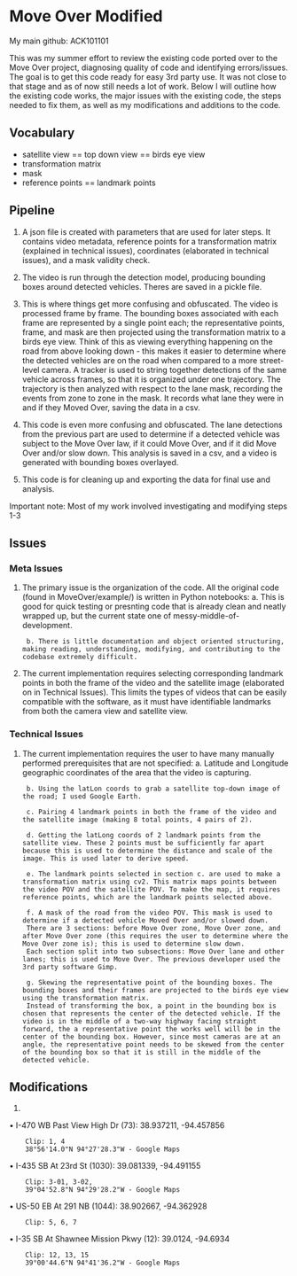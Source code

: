 # Move Over Modified
My main github: ACK101101

This was my summer effort to review the existing code ported over to the Move Over project, diagnosing quality of code and identifying errors/issues. The goal is to get this code ready for easy 3rd party use. It was not close to that stage and as of now still needs a lot of work. Below I will outline how the existing code works, the major issues with the existing code, the steps needed to fix them, as well as my modifications and additions to the code.

## Vocabulary
- satellite view == top down view == birds eye view
- transformation matrix
- mask
- reference points == landmark points

## Pipeline
1. A json file is created with parameters that are used for later steps. It contains video metadata, reference points for a transformation matrix (explained in technical issues), coordinates (elaborated in technical issues), and a mask validity check.

2. The video is run through the detection model, producing bounding boxes around detected vehicles. Theres are saved in a pickle file.

3. This is where things get more confusing and obfuscated. The video is processed frame by frame. 
The bounding boxes associated with each frame are represented by a single point each; the representative points, frame, and mask are then projected using the transformation matrix to a birds eye view. Think of this as viewing everything happening on the road from above looking down - this makes it easier to determine where the detected vehicles are on the road when compared to a more street-level camera. 
A tracker is used to string together detections of the same vehicle across frames, so that it is organized under one trajectory. 
The trajectory is then analyzed with respect to the lane mask, recording the events from zone to zone in the mask. It records what lane they were in and if they Moved Over, saving the data in a csv.

4. This code is even more confusing and obfuscated. The lane detections from the previous part are used to determine if a detected vehicle was subject to the Move Over law, if it could Move Over, and if it did Move Over and/or slow down. This analysis is saved in a csv, and a video is generated with bounding boxes overlayed.

5. This code is for cleaning up and exporting the data for final use and analysis.

Important note: Most of my work involved investigating and modifying steps 1-3 

## Issues
### Meta Issues
1. The primary issue is the organization of the code. All the original code (found in MoveOver/example/) is written in Python notebooks:
        a. This is good for quick testing or presnting code that is already clean and neatly wrapped up, but the current state one of messy-middle-of-development. 

        b. There is little documentation and object oriented structuring, making reading, understanding, modifying, and contributing to the codebase extremely difficult.
2. The current implementation requires selecting corresponding landmark points in both the frame of the video and the satellite image (elaborated on in Technical Issues). This limits the types of videos that can be easily compatible with the software, as it must have identifiable landmarks from both the camera view and satellite view.

### Technical Issues
1. The current implementation requires the user to have many manually performed prerequisites that are not specified:
        a. Latitude and Longitude geographic coordinates of the area that the video is capturing.

        b. Using the latLon coords to grab a satellite top-down image of the road; I used Google Earth.

        c. Pairing 4 landmark points in both the frame of the video and the satellite image (making 8 total points, 4 pairs of 2). 

        d. Getting the latLong coords of 2 landmark points from the satellite view. These 2 points must be sufficiently far apart because this is used to determine the distance and scale of the image. This is used later to derive speed.

        e. The landmark points selected in section c. are used to make a transformation matrix using cv2. This matrix maps points between the video POV and the satellite POV. To make the map, it requires reference points, which are the landmark points selected above.

        f. A mask of the road from the video POV. This mask is used to determine if a detected vehicle Moved Over and/or slowed down. 
        There are 3 sections: before Move Over zone, Move Over zone, and after Move Over zone (this requires the user to determine where the Move Over zone is); this is used to determine slow down. 
        Each section split into two subsections: Move Over lane and other lanes; this is used to Move Over. The previous developer used the 3rd party software Gimp.

        g. Skewing the representative point of the bounding boxes. The bounding boxes and their frames are projected to the birds eye view using the transformation matrix. 
        Instead of transforming the box, a point in the bounding box is chosen that represents the center of the detected vehicle. If the video is in the middle of a two-way highway facing straight forward, the a representative point the works well will be in the center of the bounding box. However, since most cameras are at an angle, the representative point needs to be skewed from the center of the bounding box so that it is still in the middle of the detected vehicle.

## Modifications
1. 




• I-470 WB Past View High Dr (73): 38.937211, -94.457856

        Clip: 1, 4
        38°56'14.0"N 94°27'28.3"W - Google Maps

• I-435 SB At 23rd St (1030): 39.081339, -94.491155

        Clip: 3-01, 3-02, 
        39°04'52.8"N 94°29'28.2"W - Google Maps

• US-50 EB At 291 NB (1044): 38.902667, -94.362928
        
        Clip: 5, 6, 7

• I-35 SB At Shawnee Mission Pkwy (12): 39.0124, -94.6934

        Clip: 12, 13, 15
        39°00'44.6"N 94°41'36.2"W - Google Maps